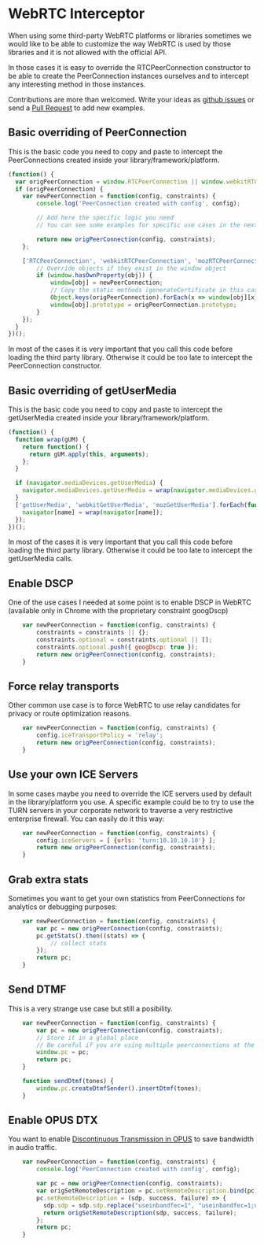 # WebRTC Interceptor

When using some third-party WebRTC platforms or libraries sometimes we would like
to be able to customize the way WebRTC is used by those libraries and it is not
allowed with the official API.

In those cases it is easy to override the RTCPeerConnection constructor to be able
to create the PeerConnection instances ourselves and to intercept any interesting
method in those instances.

Contributions are more than welcomed. Write your ideas as
[github issues](https://github.com/ggarber/webrtc-intercept/issues)
or send a [Pull Request](https://github.com/ggarber/webrtc-intercept/pulls) to add new examples.

## Basic overriding of PeerConnection

This is the basic code you  need to copy and paste to intercept the PeerConnections
created inside your library/framework/platform.

```javascript
(function() {
  var origPeerConnection = window.RTCPeerConnection || window.webkitRTCPeerConnection || window.mozRTCPeerConnection;
  if (origPeerConnection) {
    var newPeerConnection = function(config, constraints) {
        console.log('PeerConnection created with config', config);

        // Add here the specific logic you need
        // You can see some examples for specific use cases in the next sections of this document

        return new origPeerConnection(config, constraints);
    };

    ['RTCPeerConnection', 'webkitRTCPeerConnection', 'mozRTCPeerConnection'].forEach(function(obj) {
        // Override objects if they exist in the window object
        if (window.hasOwnProperty(obj)) {
            window[obj] = newPeerConnection;
            // Copy the static methods (generateCertificate in this case)
            Object.keys(origPeerConnection).forEach(x => window[obj][x] = origPeerConnection[x]);
            window[obj].prototype = origPeerConnection.prototype;
        }
    });
  }
})();
```

In most of the cases it is very important that you call this code before loading the third party library.
Otherwise it could be too late to intercept the PeerConnection constructor.

## Basic overriding of getUserMedia

This is the basic code you  need to copy and paste to intercept the getUserMedia
created inside your library/framework/platform.

```javascript
(function() {
  function wrap(gUM) {
    return function() {
      return gUM.apply(this, arguments);
    };
  }

  if (navigator.mediaDevices.getUserMedia) {
    navigator.mediaDevices.getUserMedia = wrap(navigator.mediaDevices.getUserMedia); 
  }
  ['getUserMedia', 'webkitGetUserMedia', 'mozGetUserMedia'].forEach(function(name) {
    navigator[name] = wrap(navigator[name]);
  });
})();
```

In most of the cases it is very important that you call this code before loading the third party library.
Otherwise it could be too late to intercept the getUserMedia calls.

## Enable DSCP

One of the use cases I needed at some point is to enable DSCP in WebRTC (available
only in Chrome with the proprietary constraint googDscp)

```javascript
    var newPeerConnection = function(config, constraints) {
        constraints = constraints || {};
        constraints.optional = constraints.optional || [];
        constraints.optional.push({ googDscp: true });
        return new origPeerConnection(config, constraints);
    }
```

## Force relay transports

Other common use case is to force WebRTC to use relay candidates for privacy or route optimization reasons.

```javascript
    var newPeerConnection = function(config, constraints) {
        config.iceTransportPolicy = 'relay';
        return new origPeerConnection(config, constraints);
    }
```

## Use your own ICE Servers

In some cases maybe you need to override the ICE servers used by default
in the library/platform you use. A specific example could be to try to use
the TURN servers in your corporate network to traverse a very restrictive
enterprise firewall. You can easily do it this way:

```javascript
    var newPeerConnection = function(config, constraints) {
        config.iceServers = [ {urls: 'turn:10.10.10.10'} ];
        return new origPeerConnection(config, constraints);
    }
```

## Grab extra stats

Sometimes you want to get your own statistics from PeerConnections for analytics or debugging purposes:

```javascript
    var newPeerConnection = function(config, constraints) {
        var pc = new origPeerConnection(config, constraints);
        pc.getStats().then((stats) => {
            // collect stats
        });
        return pc;
    }
```

## Send DTMF

This is a very strange use case but still a posibility.

```javascript
    var newPeerConnection = function(config, constraints) {
        var pc = new origPeerConnection(config, constraints);
        // Store it in a global place
        // Be careful if you are using multiple peerconnections at the same time
        window.pc = pc;
        return pc;
    }

    function sendDtmf(tones) {
        window.pc.createDtmfSender().insertDtmf(tones);
    }
```

## Enable OPUS DTX

You want to enable [Discontinuous Transmission in OPUS](https://tools.ietf.org/html/rfc6716#section-2.1.9)
to save bandwidth in audio traffic.

```javascript
    var newPeerConnection = function(config, constraints) {
        console.log('PeerConnection created with config', config);

        var pc = new origPeerConnection(config, constraints);
        var origSetRemoteDescription = pc.setRemoteDescription.bind(pc);
        pc.setRemoteDescription = (sdp, success, failure) => {
          sdp.sdp = sdp.sdp.replace("useinbandfec=1", "useinbandfec=1;usedtx=1");
          return origSetRemoteDescription(sdp, success, failure);
        };
        return pc;
    }
```
